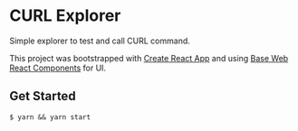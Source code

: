 # CURL Explorer 
Simple explorer to test and call CURL command.  

This project was bootstrapped with [Create React App](https://github.com/facebook/create-react-app) and using [Base Web React Components](https://github.com/uber/baseweb) for UI. 

## Get Started 
```
$ yarn && yarn start
```

